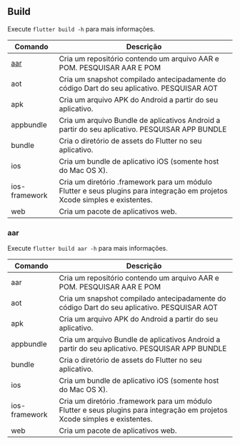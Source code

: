 ## Build

Execute `flutter build -h` para mais informações.

| Comando       | Descrição                                                                                                                    |
|---------------|------------------------------------------------------------------------------------------------------------------------------|
| [aar](#aar)           | Cria um repositório contendo um arquivo AAR e POM. PESQUISAR AAR E POM                                                                          |
| aot           | Cria um snapshot compilado antecipadamente do código Dart do seu aplicativo. PESQUISAR AOT                                                |
| apk           | Cria um arquivo APK do Android a partir do seu aplicativo.                                                                   |
| appbundle     | Cria um arquivo Bundle de aplicativos Android a partir do seu aplicativo. PESQUISAR APP BUNDLE                                                    |
| bundle        | Cria o diretório de assets do Flutter no seu aplicativo.                                                                     |
| ios           | Cria um bundle de aplicativo iOS (somente host do Mac OS X).                                                                 |
| ios-framework | Cria um diretório .framework para um módulo Flutter e seus plugins para integração em projetos Xcode simples e existentes. |
| web           | Cria um pacote de aplicativos web.                                                                                      |

### aar

Execute `flutter build aar -h` para mais informações.

| Comando       | Descrição                                                                                                                    |
|---------------|------------------------------------------------------------------------------------------------------------------------------|
| aar           | Cria um repositório contendo um arquivo AAR e POM. PESQUISAR AAR E POM                                                                          |
| aot           | Cria um snapshot compilado antecipadamente do código Dart do seu aplicativo. PESQUISAR AOT                                                |
| apk           | Cria um arquivo APK do Android a partir do seu aplicativo.                                                                   |
| appbundle     | Cria um arquivo Bundle de aplicativos Android a partir do seu aplicativo. PESQUISAR APP BUNDLE                                                    |
| bundle        | Cria o diretório de assets do Flutter no seu aplicativo.                                                                     |
| ios           | Cria um bundle de aplicativo iOS (somente host do Mac OS X).                                                                 |
| ios-framework | Cria um diretório .framework para um módulo Flutter e seus plugins para integração em projetos Xcode simples e existentes. |
| web           | Cria um pacote de aplicativos web.                                                                                      |
